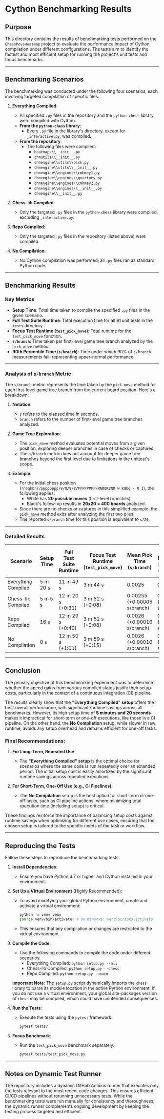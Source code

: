 # Cython Benchmarking Results

## Purpose
This directory contains the results of benchmarking tests performed on the `ChessMoveHeatmap` project to evaluate the performance impact of Cython compilation under different configurations. The tests aim to identify the fastest and most efficient setup for running the project's unit tests and focus benchmarks.

---

## Benchmarking Scenarios
The benchmarking was conducted under the following four scenarios, each involving targeted compilation of specific files:

1. **Everything Compiled**:
   - All specified `.py` files in the repository and the `python-chess` library were compiled with Cython.
   - **From the `python-chess` library**:
     - Every `.py` file in the library's directory, except for `_interactive.py`, was compiled.
   - **From the repository**:
     - The following files were compiled:
       - `heatmaps\\__init__.py`
       - `chmutils\\__init__.py`
       - `chmengine\\utils\\pick.py`
       - `chmengine\\utils\\__init__.py`
       - `chmengine\\engines\\cmhmey1.py`
       - `chmengine\\engines\\quartney.py`
       - `chmengine\\engines\\cmhmey2.py`
       - `chmengine\\engines\\__init__.py`
       - `chmengine\\__init__.py`

2. **Chess-lib Compiled**:
   - Only the targeted `.py` files in the `python-chess` library were compiled, excluding `_interactive.py`.

3. **Repo Compiled**:
   - Only the targeted `.py` files in the repository (listed above) were compiled.

4. **No Compilation**:
   - No Cython compilation was performed; all `.py` files ran as standard Python code.

---

## Benchmarking Results

### Key Metrics
- **Setup Time**: Total time taken to compile the specified `.py` files in the given scenario.
- **Full Test Suite Runtime**: Total execution time for all 91 unit tests in the `tests` directory.
- **Focus Test Runtime (`test_pick_move`)**: Total runtime for the `test_pick_move` function.
- **`s/branch`**: Time taken per first-level game tree branch analyzed by the `pick_move` method.
- **90th Percentile Time (`s/branch`)**: Time under which 90% of `s/branch` measurements fall, representing upper-normal performance.

---

### Analysis of `s/branch` Metric
The `s/branch` metric represents the time taken by the `pick_move` method for each first-level game tree branch from the current board position. Here's a breakdown:

1. **Notation**:
   - `s` refers to the elapsed time in seconds.
   - `branch` refers to the number of first-level game tree branches analyzed.

2. **Game Tree Exploration**:
   - The `pick_move` method evaluates potential moves from a given position, exploring deeper branches in case of checks or captures.
   - The `s/branch` metric does not account for deeper game tree branches beyond the first level due to limitations in the unittest's scope.

3. **Example**:
   - For the initial chess position (`rnbqkbnr/pppppppp/8/8/8/8/PPPPPPPP/RNBQKBNR w KQkq - 0 1`), the following applies:
     - White has **20 possible moves** (first-level branches).
     - Black's follow-up results in **20x20 = 400 boards** analyzed.
   - Since there are no checks or captures in this simplified example, the `pick_move` method exits after analyzing the first two plies.
   - The reported `s/branch` time for this position is equivalent to `s/20`.

---

### Detailed Results
| **Scenario**          | **Setup Time** | **Full Test Suite Runtime** | **Focus Test Runtime (`test_pick_move`)** | **Mean Pick Time (`s/branch`)** | **90th Percentile Pick Time (`s/branch`)** | **Mean Response Time (`s/branch`)** | **90th Percentile Response Time (`s/branch`)** | **Mean Revisit Time (`s/branch`)** | **90th Percentile Revisit Time (`s/branch`)** |
|------------------------|----------------|-----------------------------|-------------------------------------------|----------------------------------|--------------------------------------------|-------------------------------------|-----------------------------------------------|------------------------------------|-----------------------------------------------|
| Everything Compiled    | 5 m 20 s       | 11 m 49 s                  | 3 m 44 s                                  | 0.0025                           | 0.0027                                     | 0.02545                             | 0.02656                                        | 0.0012                             | 0.0013                                        |
| Chess-lib Compiled     | 5 m 5 s        | 12 m 20 s (+0:31)          | 3 m 52 s (+0:08)                          | 0.00255 (+0.00005 s/branch)      | 0.0028 (+0.00010 s/branch)                 | 0.0264 (+0.00095 s/branch)          | 0.02762 (+0.00106 s/branch)                   | 0.00125 (+0.00005 s/branch)        | 0.00135 (+0.00005 s/branch)                   |
| Repo Compiled          | 16 s           | 12 m 29 s (+0:40)          | 3 m 52 s (+0:08)                          | 0.0026 (+0.00010 s/branch)       | 0.00285 (+0.00015 s/branch)                | 0.02635 (+0.00090 s/branch)         | 0.02762 (+0.00106 s/branch)                   | 0.00125 (+0.00005 s/branch)        | 0.00135 (+0.00005 s/branch)                   |
| No Compilation         | 0 s            | 12 m 50 s (+1:01)          | 3 m 59 s (+0:15)                          | 0.0026 (+0.00010 s/branch)       | 0.0029 (+0.00020 s/branch)                 | 0.02725 (+0.00180 s/branch)         | 0.02868 (+0.00212 s/branch)                   | 0.00125 (+0.00005 s/branch)        | 0.00135 (+0.00005 s/branch)                   |

---

## Conclusion

The primary objective of this benchmarking experiment was to determine whether the speed gains from various compiled states justify their setup costs, particularly in the context of a continuous integration (CI) pipeline.

The results clearly show that the **"Everything Compiled" setup** offers the best overall performance, with significant runtime savings across all benchmarks. However, its high setup time of **5 minutes and 20 seconds** makes it impractical for short-term or one-off executions, like those in a CI pipeline. On the other hand, the **No Compilation** setup, while slower in raw runtime, avoids any setup overhead and remains efficient for one-off tasks.

### Final Recommendations:
1. **For Long-Term, Repeated Use**:
   - The **"Everything Compiled" setup** is the optimal choice for scenarios where the same code is run repeatedly over an extended period. The initial setup cost is easily amortized by the significant runtime savings across repeated executions.

2. **For Short-Term, One-Off Use (e.g., CI Pipelines)**:
   - The **No Compilation** setup is the best option for short-term or one-off tasks, such as CI pipeline actions, where minimizing total execution time (including setup) is critical.

These findings reinforce the importance of balancing setup costs against runtime savings when optimizing for different use cases, ensuring that the chosen setup is tailored to the specific needs of the task or workflow.

---

## Reproducing the Tests
Follow these steps to reproduce the benchmarking tests:

1. **Install Dependencies**:
   - Ensure you have Python 3.7 or higher and Cython installed in your environment.

2. **Set Up a Virtual Environment** (Highly Recommended):
   - To avoid modifying your global Python environment, create and activate a virtual environment:
     ```bash
     python -m venv venv
     source venv/bin/activate  # On Windows: venv\Scripts\activate
     ```
   - This ensures that any compilation or changes are restricted to the virtual environment.

3. **Compile the Code**:
   - Use the following commands to compile the code under different scenarios:
     - Everything Compiled: `python setup.py --all`
     - Chess-lib Compiled: `python setup.py --chess`
     - Repo Compiled: `python setup.py --main`

   **Important Note**: The `setup.py` script dynamically imports the `chess` library to parse its module location in the active Python environment. If you do not use a virtual environment, your global site-packages version of `chess` may be compiled, which could have unintended consequences.

4. **Run the Tests**:
   - Execute the tests using the `pytest` framework:
     ```bash
     pytest tests/
     ```

5. **Focus Benchmark**:
   - Run the `test_pick_move` benchmark separately:
     ```bash
     pytest tests/test_pick_move.py
     ```
---

## Notes on Dynamic Test Runner
The repository includes a dynamic GitHub Actions runner that executes only the tests relevant to the most recent code changes. This ensures efficient CI/CD pipelines without rerunning unnecessary tests. While the benchmarking tests were run manually for consistency and thoroughness, the dynamic runner complements ongoing development by keeping the testing process targeted and efficient.